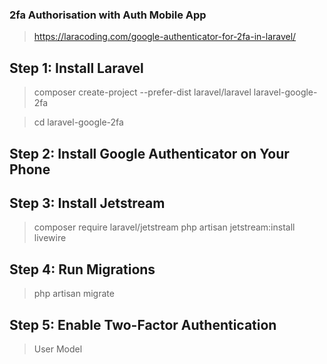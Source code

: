 ### 2fa Authorisation with Auth Mobile App

> https://laracoding.com/google-authenticator-for-2fa-in-laravel/

## Step 1: Install Laravel

> composer create-project --prefer-dist laravel/laravel laravel-google-2fa

> cd laravel-google-2fa

## Step 2: Install Google Authenticator on Your Phone

## Step 3: Install Jetstream

> composer require laravel/jetstream
> php artisan jetstream:install livewire

## Step 4: Run Migrations

> php artisan migrate

## Step 5: Enable Two-Factor Authentication

> User Model
